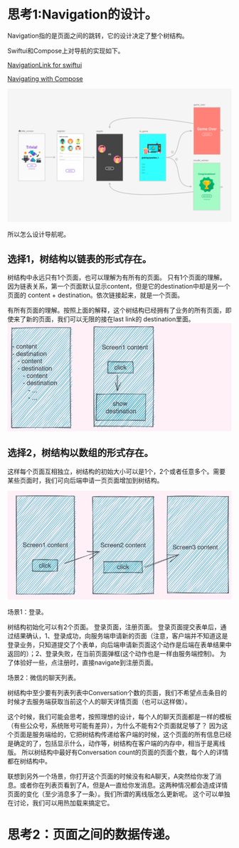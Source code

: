 # 思考1:Navigation的设计。

Navigation指的是页面之间的跳转，它的设计决定了整个树结构。

Swiftui和Compose上对导航的实现如下。

[NavigationLink for swiftui](https://developer.apple.com/documentation/swiftui/navigationlink?changes=latest_minor)

[Navigating with Compose](https://developer.android.com/jetpack/compose/navigation)

![navigation-design1](/art/nav1.png)

所以怎么设计导航呢。

## 选择1，树结构以链表的形式存在。
树结构中永远只有1个页面，也可以理解为有所有的页面。
只有1个页面的理解。因为链表关系，第一个页面默认显示content，但是它的destination中却是另一个页面的 content + destination。依次链接起来，就是一个页面。

有所有页面的理解。按照上面的解释，这个树结构已经拥有了业务的所有页面，即使来了新的页面，我们可以无限的接在last link的 destination里面。
![navigation-design3](/art/nav3.png)

## 选择2，树结构以数组的形式存在。
这样每个页面互相独立，树结构的初始大小可以是1个，2个或者任意多个。需要某些页面时，我们可向后端申请一页页面增加到树结构。

![navigation-design2](/art/nav2.png)

场景1：登录。

树结构初始化可以有2个页面。 登录页面，注册页面。
登录页面提交表单后，通过结果确认，1、登录成功，向服务端申请新的页面（注意，客户端并不知道这是登录业务，只知道提交了个表单，向后端申请新页面这个动作是后端在表单结果中返回的）；2、登录失败，在当前页面弹框(这个动作也是一样由服务端控制)。
为了体验好一些，点注册时，直接navigate到注册页面。


场景2：微信的聊天列表。

树结构中至少要有列表列表中Conversation个数的页面，我们不希望点击条目的时候才去服务端获取当前这个人的聊天详情页面（也可以这样做）。

这个时候，我们可能会思考，按照理想的设计，每个人的聊天页面都是一样的模板（有些公众号，系统账号可能有差异），为什么不能有2个页面就足够了？
因为这个页面是服务端给的，它把树结构传递给客户端的时候，这个页面的所有信息已经是确定的了，包括显示什么，动作等，树结构在客户端的内存中，相当于是离线版。
所以树结构中最好有Conversation count的页面的页面个数，每个人的详情都在树结构中。

联想到另外一个场景，你打开这个页面的时候没有和A聊天，A突然给你发了消息。或者你在列表页看到了A，但是A一直给你发消息。这两种情况都会造成详情页面的变化（至少消息多了一条）。我们所谓的离线版怎么更新呢。  这个可以单独在讨论，我们可以用热加载来搞定它。


# 思考2：页面之间的数据传递。

